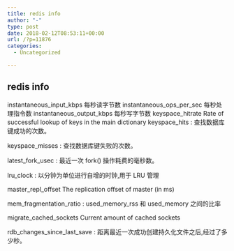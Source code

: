 ```yaml
---
title: redis info
author: "-"
type: post
date: 2018-02-12T08:53:11+00:00
url: /?p=11876
categories:
  - Uncategorized

---
```

## redis info

instantaneous_input_kbps 每秒读字节数
instantaneous_ops_per_sec 每秒处理指令数
instantaneous_output_kbps 每秒写字节数
keyspace_hitrate Rate of successful lookup of keys in the main dictionary
keyspace_hits : 查找数据库键成功的次数。
  
keyspace_misses : 查找数据库键失败的次数。
  
latest_fork_usec : 最近一次 fork() 操作耗费的毫秒数。

lru_clock : 以分钟为单位进行自增的时钟,用于 LRU 管理
  
master_repl_offset The replication offset of master (in ms)
  
mem_fragmentation_ratio : used_memory_rss 和 used_memory 之间的比率
  
migrate_cached_sockets Current amount of cached sockets
  
rdb_changes_since_last_save : 距离最近一次成功创建持久化文件之后,经过了多少秒。